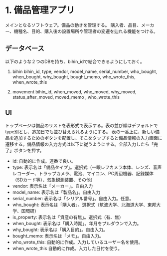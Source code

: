 # 1. 備品管理アプリ
メインとなるソフトウェア。備品の動きを管理する。
購入者、品目、メーカー、機種名、目的、購入後の設置場所や管理者の変遷を辿れる機能をつける。

## データベース
以下のような２つのDBを持ち、bihin_idで結合できるようにしておく。
1. bihin
bihin_id, type, vendor, model_name, serial_number, who_bought, when_bought, why_bought, bought_memo, who_wrote_this, when_wrote_this

2. movement
bihin_id, when_moved, who_moved, why_moved, status_after_moved, moved_memo , who_wrote_this

## UI
トップページは備品のリストを表形式で表示する。表の並び順はデフォルトでtype別とし、追加日でも並び替えられるようにする。
表の一番上に、新しい備品を追加するためのボタンを配置し、そこをタップすると備品情報の入力画面に遷移する。備品情報の入力方式は以下に従うようにする。全部入力したら「完了」ボタンを押す。
- id: 自動的に作成。連番で良い。
- type: 表示名は「備品タイプ」。選択式（一眼レフカメラ本体、レンズ、音声レコーダー、トラップカメラ、電池、マイコン、PC周辺機器、記録媒体（SDカード等）、気象観測装置、その他）
- vendor: 表示名は「メーカー」。自由入力
- model_name: 表示名は「製品名」。自由入力
- serial_number: 表示名は「シリアル番号」。自由入力。任意。
- who_bought: 表示名は「購入者」。選択式（筑波大学、北海道大学、東邦大学、国環研）
- is_property: 表示名は「資産の有無」。選択式（有、無）
- when_bought: 表示名は「購入時期」。年月をプルダウンで入力。
- why_bought: 表示名は「購入目的」。自由入力。
- bought_memo: 表示名は「メモ」。自由入力。
- who_wrote_this: 自動的に作成。入力しているユーザー名を使用。
- when_wrote_this 自動的に作成。入力した日付を使う。
